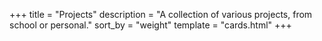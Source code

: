 +++
title = "Projects"
description = "A collection of various projects, from school or personal."
sort_by = "weight"
template = "cards.html"
+++
